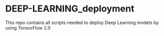 # DEEP-LEARNING_deployment
This repo contains all scripts needed to deploy Deep Learning models by using TensorFlow 2.0
